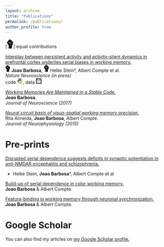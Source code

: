 ```yaml
---
layout: archive
title: "Publications"
permalink: /publications/
author_profile: true
---
```

[<img src="../images/co.png" width="20" />] equal contributions  

[Interplay between persistent activity and activity-silent dynamics in prefrontal cortex underlies serial biases in working memory.](https://www.biorxiv.org/content/10.1101/763938v1)  
<img src="../images/co.png" width="15" /> **Joao Barbosa**, <img src="../images/co.png" width="16" /> Heike Stein*, Albert Compte et al.  
*Nature Neuroscience (in press)*   
code [<img src="../images/py.svg" width="18" />](https://github.com/comptelab/interplayPFC), data [<img src="../images/data.png" width="18" height="18" />](https://github.com/comptelab/interplayPFC)

[*Working Memories Are Maintained in a Stable Code.*](../files/Barbosa2017.pdf)  
**Joao Barbosa**.  
*Journal of Neuroscience (2017)*

[*Neural circuit basis of visuo-spatial working memory precision.*](../files/almeida.pdf)  
Rita Almeida, **Joao Barbosa**, Albert Compte.  
*Journal of Neurophysiology (2015)*  

Pre-prints
=====

[Disrupted serial dependence suggests deficits in synaptic potentiation in anti-NMDAR encephalitis and schizophrenia.](https://www.biorxiv.org/content/10.1101/830471v1)  
* Heike Stein, **Joao Barbosa***, Albert Compte et al

[Build-up of serial dependence in color working memory.](https://www.biorxiv.org/content/10.1101/503185v3)  
**Joao Barbosa** & Albert Compte.

[Feature-binding in working memory through neuronal synchronization.](https://bit.ly/32FicoJ)  
**Joao Barbosa** & Albert Compte. 


Google Scholar
=====
You can also find my articles on <u><a href="https://scholar.google.es/citations?user=Q3-3_awAAAAJ&hl=en">my Google Scholar profile</a>.</u>

